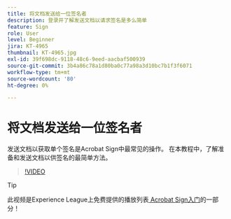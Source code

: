 ```yaml
---
title: 将文档发送给一位签名者
description: 登录并了解发送文档以请求签名是多么简单
feature: Sign
role: User
level: Beginner
jira: KT-4965
thumbnail: KT-4965.jpg
exl-id: 39f698dc-9118-48c6-9eed-aacbaf500939
source-git-commit: 3b4a86c78a1d80ba0c77a98a3d10bc7b1f3f6071
workflow-type: tm+mt
source-wordcount: '80'
ht-degree: 0%

---
```


# 将文档发送给一位签名者

发送文档以获取单个签名是Acrobat Sign中最常见的操作。 在本教程中，了解准备和发送文档以供签名的最简单方法。

>[!VIDEO](https://video.tv.adobe.com/v/3425276?quality=12&learn=on&hidetitle=true&captions=chi_hans)

>[!TIP]
>
>此视频是Experience League上免费提供的播放列表[ Acrobat Sign入门](https://experienceleague.adobe.com/zh-hans/playlists/acrobat-sign-get-started-business-users)的一部分！
